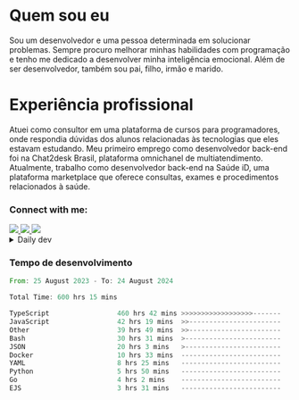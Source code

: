 # Quem sou eu
Sou um desenvolvedor e uma pessoa determinada em solucionar problemas. Sempre procuro melhorar minhas habilidades com programação e tenho me dedicado a desenvolver minha inteligência emocional. Além de ser desenvolvedor, também sou pai, filho, irmão e marido.

# Experiência profissional
Atuei como consultor em uma plataforma de cursos para programadores, onde respondia dúvidas dos alunos relacionadas às tecnologias que eles estavam estudando.
Meu primeiro emprego como desenvolvedor back-end foi na Chat2desk Brasil, plataforma omnichanel de multiatendimento.
Atualmente, trabalho como desenvolvedor back-end na Saúde iD, uma plataforma marketplace que oferece consultas, exames e procedimentos relacionados à saúde.

### Connect with me:
<a href="https://www.linkedin.com/in/theusmoreira" target="_blank" >
<img src="https://img.shields.io/badge/linkedin-%230077B5.svg?&style=for-the-badge&logo=linkedin&logoColor=white ">
</a>
<a href="https://www.instagram.com/matheus.s.moreira/" target="_blank">
<img src="https://img.shields.io/badge/instagram-%23E4405F.svg?&style=for-the-badge&logo=instagram&logoColor=white">
</a>
<a href="mailto:matheussm301@gmail.com"  target="_blank">
<img src="https://img.shields.io/badge/gmail-%23E4405F.svg?&style=for-the-badge&logo=gmail&logoColor=white">
</a>


<details>
  <summary>Daily dev </summary>
<p>
  <a href="https://app.daily.dev/matheussantos"><img src="https://github.com/matheus-santos-moreira/matheus-santos-moreira/blob/master/devcard.svg" width="200" alt="Matheus Santos's Dev Card"/></a>
 </p>
</details>

<h3>Tempo de desenvolvimento</h3>

<!--START_SECTION:waka-->

```rust
From: 25 August 2023 - To: 24 August 2024

Total Time: 600 hrs 15 mins

TypeScript                 460 hrs 42 mins >>>>>>>>>>>>>>>>>>-------   71.97 %
JavaScript                 42 hrs 19 mins  >>-----------------------   06.61 %
Other                      39 hrs 49 mins  >>-----------------------   06.22 %
Bash                       30 hrs 31 mins  >------------------------   04.77 %
JSON                       20 hrs 3 mins   >------------------------   03.13 %
Docker                     10 hrs 33 mins  -------------------------   01.65 %
YAML                       8 hrs 25 mins   -------------------------   01.32 %
Python                     5 hrs 50 mins   -------------------------   00.91 %
Go                         4 hrs 2 mins    -------------------------   00.63 %
EJS                        3 hrs 31 mins   -------------------------   00.55 %
```

<!--END_SECTION:waka-->
